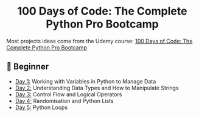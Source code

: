 <h1 align="center">100 Days of Code: The Complete Python Pro Bootcamp
</h1>



Most projects ideas come from the Udemy course: [100 Days of Code: The Complete Python Pro Bootcamp](https://www.udemy.com/course/100-days-of-code/)


## 🔰 Beginner 
- [Day 1:](https://github.com/Husainbw786/100-days-of-code-Python/tree/main/Day01) Working with Variables in Python to Manage Data
- [Day 2:](https://github.com/Husainbw786/100-days-of-code-Python/tree/main/Day02) Understanding Data Types and How to Manipulate Strings
- [Day 3:](https://github.com/Husainbw786/100-days-of-code-Python/tree/main/Day03) Control Flow and Logical Operators
- [Day 4:](https://github.com/Husainbw786/100-days-of-code-Python/tree/main/Day04) Randomisation and Python Lists
- [Day 5:](https://github.com/Husainbw786/100-days-of-code-Python/tree/main/Day05) Python Loops

